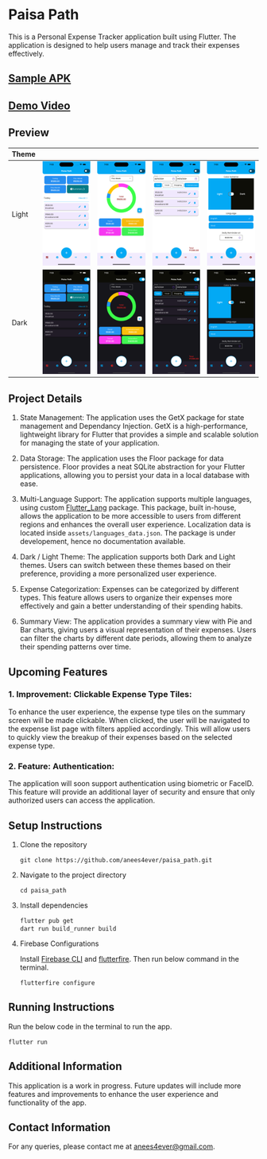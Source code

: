 # Paisa Path

This is a Personal Expense Tracker application built using Flutter. The application is designed to help users manage and track their expenses effectively.

## [Sample APK](preview/paisa_path.apk)

## [Demo Video](preview/preview.mp4)

## Preview
| Theme | | | | |
|---------|---------|---------|---------|---------|
| Light | ![Preview 1](preview/home_light.png) | ![Preview 2](preview/summary_light.png) | ![Preview 3](preview/list_light.png) | ![Preview 3](preview/pref_light.png) |
| Dark | ![Preview 1](preview/home_dark.png) | ![Preview 2](preview/summary_dark.png) | ![Preview 3](preview/list_dark.png) | ![Preview 3](preview/pref_dark.png) |



## Project Details
1. State Management: 
    The application uses the GetX package for state management and Dependancy Injection. GetX is a high-performance, lightweight library for Flutter that provides a simple and scalable solution for managing the state of your application.

2. Data Storage: 
    The application uses the Floor package for data persistence. Floor provides a neat SQLite abstraction for your Flutter applications, allowing you to persist your data in a local database with ease.

3. Multi-Language Support: 
    The application supports multiple languages, using custom [Flutter_Lang](https://github.com/anees4ever/flutter_lang.git) package. This package, built in-house, allows the application to be more accessible to users from different regions and enhances the overall user experience. Localization data is located inside ``` assets/languages_data.json ```. The package is under developement, hence no documentation available.

4. Dark / Light Theme: 
    The application supports both Dark and Light themes. Users can switch between these themes based on their preference, providing a more personalized user experience.

5. Expense Categorization: 
    Expenses can be categorized by different types. This feature allows users to organize their expenses more effectively and gain a better understanding of their spending habits.

6. Summary View: 
    The application provides a summary view with Pie and Bar charts, giving users a visual representation of their expenses. Users can filter the charts by different date periods, allowing them to analyze their spending patterns over time.


## Upcoming Features

### 1. Improvement: Clickable Expense Type Tiles:

To enhance the user experience, the expense type tiles on the summary screen will be made clickable. When clicked, the user will be navigated to the expense list page with filters applied accordingly. This will allow users to quickly view the breakup of their expenses based on the selected expense type.

### 2. Feature: Authentication: 

The application will soon support authentication using biometric or FaceID. This feature will provide an additional layer of security and ensure that only authorized users can access the application.



## Setup Instructions

1. Clone the repository
    ```
    git clone https://github.com/anees4ever/paisa_path.git
    ```

2. Navigate to the project directory
    ```
    cd paisa_path
    ```

3. Install dependencies
    ```
    flutter pub get
    dart run build_runner build
    ```

3. Firebase Configurations

    Install [Firebase CLI](https://firebase.google.com/docs/cli) and [flutterfire](https://firebase.google.com/docs/flutter/setup). Then run below command in the terminal.

    ```
    flutterfire configure
    ```

## Running Instructions

Run the below code in the terminal to run the app.

```
flutter run
```

## Additional Information

This application is a work in progress. Future updates will include more features and improvements to enhance the user experience and functionality of the app.


## Contact Information

For any queries, please contact me at [anees4ever@gmail.com](mailto:anees4ever@gmail.com).

